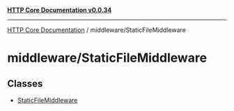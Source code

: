 [**HTTP Core Documentation v0.0.34**](../../README.md)

***

[HTTP Core Documentation](../../modules.md) / middleware/StaticFileMiddleware

# middleware/StaticFileMiddleware

## Classes

- [StaticFileMiddleware](classes/StaticFileMiddleware.md)
